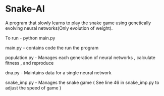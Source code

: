 # Snake-AI
A program that slowly learns to play the snake game using genetically evolving neural networks(Only evolution of weight).

To run - python main.py

main.py - contains code the run the program

population.py - Manages each generation of neural networks , calculate fitness , and reproduce

dna.py - Maintains data for a single neural network

snake_imp.py - Manages the snake game ( See line 46 in snake_imp.py to adjust the speed of game )